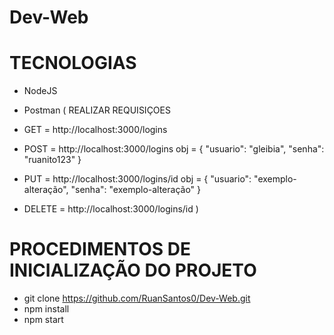 # Dev-Web
# TECNOLOGIAS

- NodeJS
- Postman ( REALIZAR REQUISIÇOES 

 - GET = http://localhost:3000/logins
 - POST = http://localhost:3000/logins
    obj = {
	    "usuario": "gleibia",
	    "senha": "ruanito123"
          }
- PUT = http://localhost:3000/logins/id
    obj = {
	    "usuario": "exemplo-alteração",
	    "senha": "exemplo-alteração"
          }
- DELETE = http://localhost:3000/logins/id
)

# PROCEDIMENTOS DE INICIALIZAÇÃO DO PROJETO

- git clone https://github.com/RuanSantos0/Dev-Web.git
- npm install
- npm start
